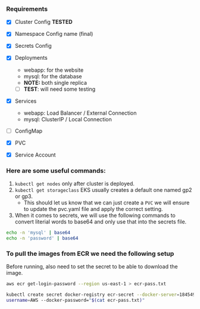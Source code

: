 ### Requirements
- [x] Cluster Config **TESTED**
- [x] Namespace Config name (final)
- [x] Secrets Config
- [x] Deployments
    - webapp: for the website
    - mysql: for the database
    - **NOTE:** both single replica
    - [ ] **TEST**: will need some testing
- [x] Services
    - webapp: Load Balancer / External Connection
    - mysql: ClusterIP / Local Connection
- [ ] ConfigMap
- [x] PVC
- [x] Service Account


### Here are some useful commands:
1. `kubectl get nodes` only after cluster is deployed.
2. `kubectl get storageclass` EKS usually creates a default one named gp2 or gp3.
    - This should let us know that we can just create a `PVC` we will ensure to update the pvc.yaml file and apply the correct setting.
3. When it comes to secrets, we will use the following commands to convert literial words to base64 and only use that into the secrets file.

```bash
echo -n 'mysql' | base64
echo -n 'password' | base64
```

### To pull the images from ECR we need the following setup
Before running, also need to set the secret to be able to download the image.

```bash
aws ecr get-login-password --region us-east-1 > ecr-pass.txt
```

```bash
kubectl create secret docker-registry ecr-secret --docker-server=184549016595.dkr.ecr.us-east-1.amazonaws.com --docker-
username=AWS --docker-password="$(cat ecr-pass.txt)"
```

